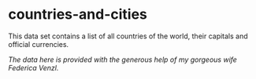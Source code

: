 # countries-and-cities
This data set contains a list of all countries of the world, their capitals and official currencies.

*The data here is provided with the generous help of my gorgeous wife Federica Venzl.*

